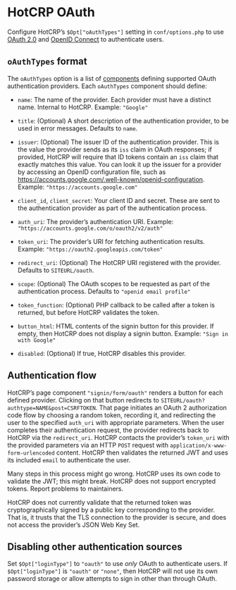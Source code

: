 # HotCRP OAuth

Configure HotCRP’s `$Opt["oAuthTypes"]` setting in `conf/options.php` to use
[OAuth 2.0][OAuth] and [OpenID Connect][] to authenticate users.

## `oAuthTypes` format

The `oAuthTypes` option is a list of [components][] defining supported OAuth
authentication providers. Each `oAuthTypes` component should define:

* `name`: The name of the provider. Each provider must have a distinct name.
  Internal to HotCRP. Example: `"Google"`

* `title`: (Optional) A short description of the authentication provider, to
  be used in error messages. Defaults to `name`.

* `issuer`: (Optional) The issuer ID of the authentication provider. This is
  the value the provider sends as its `iss` claim in OAuth responses; if
  provided, HotCRP will require that ID tokens contain an `iss` claim that
  exactly matches this value. You can look it up the issuer for a provider by
  accessing an OpenID configuration file, such as
  https://accounts.google.com/.well-known/openid-configuration. Example:
  `"https://accounts.google.com"`

* `client_id`, `client_secret`: Your client ID and secret. These are sent to
  the authentication provider as part of the authentication process.

* `auth_uri`: The provider’s authentication URI. Example:
  `"https://accounts.google.com/o/oauth2/v2/auth"`

* `token_uri`: The provider’s URI for fetching authentication results.
  Example: `"https://oauth2.googleapis.com/token"`

* `redirect_uri`: (Optional) The HotCRP URI registered with the provider.
  Defaults to `SITEURL/oauth`.

* `scope`: (Optional) The OAuth scopes to be requested as part of the
  authentication process. Defaults to `"openid email profile"`

* `token_function`: (Optional) PHP callback to be called after a token is
  returned, but before HotCRP validates the token.

* `button_html`: HTML contents of the signin button for this provider. If
  empty, then HotCRP does not display a signin button. Example: `"Sign in with
  Google"`

* `disabled`: (Optional) If true, HotCRP disables this provider.

## Authentication flow

HotCRP’s page component `"signin/form/oauth"` renders a button for each
defined provider. Clicking on that button redirects to
`SITEURL/oauth?authtype=NAME&post=CSRFTOKEN`. That page initiates an OAuth 2
authorization code flow by choosing a random token, recording it, and
redirecting the user to the specified `auth_uri` with appropriate parameters.
When the user completes their authentication request, the provider redirects
back to HotCRP via the `redirect_uri`. HotCRP contacts the provider’s
`token_uri` with the provided parameters via an HTTP `POST` request with
`application/x-www-form-urlencoded` content. HotCRP then validates the
returned JWT and uses its included `email` to authenticate the user.

Many steps in this process might go wrong. HotCRP uses its own code to
validate the JWT; this might break. HotCRP does not support encrypted tokens.
Report problems to maintainers.

HotCRP does not currently validate that the returned token was
cryptographically signed by a public key corresponding to the provider. That
is, it trusts that the TLS connection to the provider is secure, and does not
access the provider’s JSON Web Key Set.

## Disabling other authentication sources

Set `$Opt["loginType"]` to `"oauth"` to use *only* OAuth to authenticate
users. If `$Opt["loginType"]` is `"oauth"` or `"none"`, then HotCRP will not
use its own password storage or allow attempts to sign in other than through
OAuth.


[OAuth]: https://en.wikipedia.org/wiki/OAuth]
[OpenID Connect]: https://en.wikipedia.org/wiki/OpenID
[components]: ./components.md
